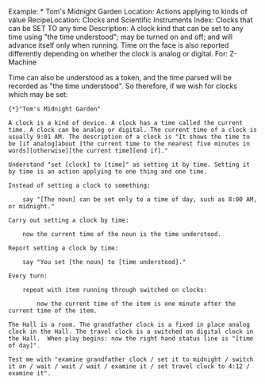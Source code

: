 Example: * Tom's Midnight Garden
Location: Actions applying to kinds of value
RecipeLocation: Clocks and Scientific Instruments
Index: Clocks that can be SET TO any time
Description: A clock kind that can be set to any time using "the time understood"; may be turned on and off; and will advance itself only when running. Time on the face is also reported differently depending on whether the clock is analog or digital.
For: Z-Machine

  
Time can also be understood as a token, and the time parsed will be recorded as "the time understood". So therefore, if we wish for clocks which may be set:

  

``` inform7
{*}"Tom's Midnight Garden"

A clock is a kind of device. A clock has a time called the current time. A clock can be analog or digital. The current time of a clock is usually 9:01 AM. The description of a clock is "It shows the time to be [if analog]about [the current time to the nearest five minutes in words][otherwise][the current time][end if]."

Understand "set [clock] to [time]" as setting it by time. Setting it by time is an action applying to one thing and one time.

Instead of setting a clock to something:

	say "[The noun] can be set only to a time of day, such as 8:00 AM, or midnight."

Carry out setting a clock by time:

	now the current time of the noun is the time understood.

Report setting a clock by time:

	say "You set [the noun] to [time understood]."

Every turn:

	repeat with item running through switched on clocks:

		now the current time of the item is one minute after the current time of the item.

The Hall is a room. The grandfather clock is a fixed in place analog clock in the Hall. The travel clock is a switched on digital clock in the Hall.  When play begins: now the right hand status line is "[time of day]".

Test me with "examine grandfather clock / set it to midnight / switch it on / wait / wait / wait / examine it / set travel clock to 4:12 / examine it".
```

